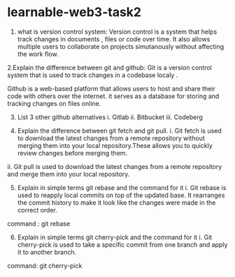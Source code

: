 # learnable-web3-task2
1. what is version control system: 
Version control is a system that helps track changes in documents , files or code over time. It also allows multiple users to collaborate on projects simutanously without affecting the work flow. 

2.Explain the difference between git and github:
Git is a version control system that is used to track changes in a codebase localy .

Github is a web-based platform that allows users to host and share their code with others over the internet. it serves as a database for storing and tracking changes on  files online.

3. List 3 other github alternatives
i. Gitlab
ii. Bitbucket
iii. Codeberg

4. Explain the difference between git fetch and git pull.
i. Git fetch is used to download the latest changes from a remote repository without merging them into your local repository.These allows you to quickly review changes before merging them.

ii. Git pull is used to download the latest changes from a remote repository and merge them into your local repository.

5. Explain in simple terms git rebase and the command for it
i. Git rebase is used to reapply local commits on top of the updated base. It
rearranges the commit history to make it look like the changes were made in the correct order.

command : git rebase <branch-name>

6. Explain in simple terms git cherry-pick and the command for it 
i. Git cherry-pick is used to take a specific commit from one branch and apply it to
another branch.

command: git cherry-pick <branch-name>